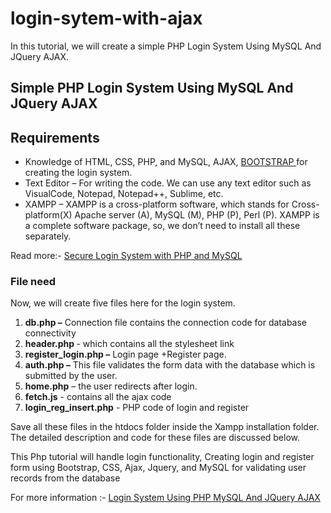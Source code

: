 # login-sytem-with-ajax
In this tutorial, we will create a simple PHP Login System Using MySQL And JQuery AJAX.
<h2>Simple PHP Login System Using MySQL And JQuery AJAX</h2>
<!-- wp:heading -->
<h2>Requirements</h2>
<!-- /wp:heading -->

<!-- wp:list -->
<ul><li>Knowledge of HTML, CSS, PHP, and MySQL, AJAX, <a href="https://getbootstrap.com/" data-type="URL" data-id="https://getbootstrap.com/">BOOTSTRAP </a>for creating the login system.</li><li>Text Editor – For writing the code. We can use any text editor such as VisualCode, Notepad, Notepad++, Sublime, etc.</li><li>XAMPP – XAMPP is a cross-platform software, which stands for Cross-platform(X) Apache server (A), MySQL (M), PHP (P), Perl (P). XAMPP is a complete software package, so, we don’t need to install all these separately.</li></ul>
<!-- /wp:list -->

<!-- wp:paragraph -->
<p>Read more:- <a href="https://technotaught.com/secure-login-system-with-php-and-mysql/" data-type="URL" data-id="https://technotaught.com/secure-login-system-with-php-and-mysql/" target="_blank" rel="noreferrer noopener">Secure Login System with PHP and MySQL</a></p>
<!-- /wp:paragraph -->
<!-- wp:heading {"level":3} -->
<h3>File need</h3>
<!-- /wp:heading -->

<!-- wp:paragraph -->
<p>Now, we will create five files here for the login system.</p>
<!-- /wp:paragraph -->

<!-- wp:list {"ordered":true} -->
<ol><li><strong>db.php –</strong>&nbsp;Connection file contains the connection code for database connectivity</li><li><strong>header.php </strong>- which contains all the stylesheet link</li><li><strong>register_login.php –</strong>&nbsp;Login page +Register page.</li><li><strong>auth.php –</strong>&nbsp;This file validates the form data with the database which is submitted by the user.</li><li><strong>home.php</strong>&nbsp;– the user redirects after login.</li><li><strong>fetch.js</strong> - contains all the ajax code</li><li><strong>login_reg_insert.php</strong> - PHP code of login and register</li></ol>
<!-- /wp:list -->

<!-- wp:paragraph -->
<p>Save all these files in the htdocs folder inside the Xampp installation folder. The detailed description and code for these files are discussed below.</p>
<!-- /wp:paragraph -->
This Php tutorial will handle login functionality, Creating login and register form using Bootstrap, CSS,  Ajax, Jquery, and MySQL for validating user records from the database

For more information :- <a href="https://technotaught.com/login-system-using-php-mysql-and-jquery-ajax">Login System Using PHP MySQL And JQuery AJAX</a>

